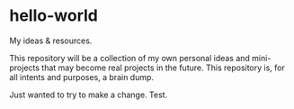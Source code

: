 # hello-world
My ideas &amp; resources.

This repository will be a collection of my own personal ideas and mini-projects that may become real projects in the future.
This repository is, for all intents and purposes, a brain dump.

Just wanted to try to make a change. Test.
